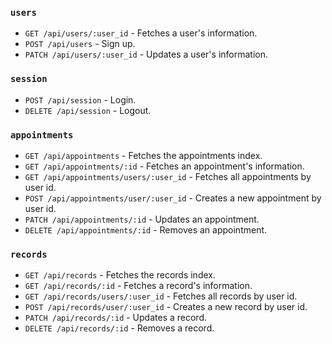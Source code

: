 ### `users`
- ```GET /api/users/:user_id``` - Fetches a user's information.
- ```POST /api/users``` - Sign up.
- ```PATCH /api/users/:user_id``` - Updates a user's information.

### `session`
- ```POST /api/session``` - Login.
- ```DELETE /api/session``` - Logout.

### `appointments`
- ```GET /api/appointments``` - Fetches the appointments index.
- ```GET /api/appointments/:id``` - Fetches an appointment's information.
- ```GET /api/appointments/users/:user_id``` - Fetches all appointments by user id.
- ```POST /api/appointments/user/:user_id``` - Creates a new appointment by user id.
- ```PATCH /api/appointments/:id``` - Updates an appointment.
- ```DELETE /api/appointments/:id``` - Removes an appointment.

### `records`
- ```GET /api/records``` - Fetches the records index.
- ```GET /api/records/:id``` - Fetches a record's information.
- ```GET /api/records/users/:user_id``` - Fetches all records by user id.
- ```POST /api/records/user/:user_id``` - Creates a new record by user id.
- ```PATCH /api/records/:id``` - Updates a record.
- ```DELETE /api/records/:id``` - Removes a record.

